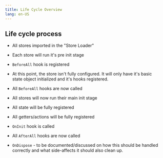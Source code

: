 ```yaml
---
title: Life Cycle Overview
lang: en-US
---
```



## Life cycle process

- All stores imported in the "Store Loader"
- Each store will run it's pre init stage
- `BeforeAll` hook is registered
- At this point, the store isn't fully configured. It will only have it's basic state object initialized and it's
hooks registered.

- All `BeforeAll` hooks are now called

- All stores will now run their main init stage
- All state will be fully registered
- All getters/actions will be fully registered
- `OnInit` hook is called

- All `AfterAll` hooks are now called

- `OnDispose` - to be documented/discussed on how this should be handled correctly and what side-affects it should also
clean up.
